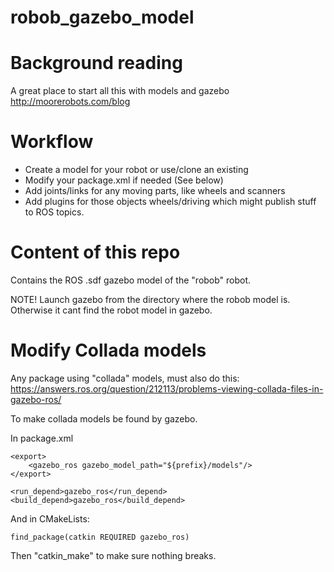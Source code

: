 # robob_gazebo_model

# Background reading
A great place to start all this with models and gazebo
 http://moorerobots.com/blog

# Workflow
* Create a model for your robot or use/clone an existing
* Modify your package.xml if needed (See below)
* Add joints/links for any moving parts, like wheels and scanners
* Add plugins for those objects wheels/driving which might publish stuff to ROS topics.

# Content of this repo
Contains the ROS .sdf gazebo model of the "robob" robot.

NOTE! Launch gazebo from the directory where the robob model is. Otherwise it cant find the robot model in gazebo.

# Modify Collada models 
Any package using "collada" models, must also do this: https://answers.ros.org/question/212113/problems-viewing-collada-files-in-gazebo-ros/

To make collada models be found by gazebo.

In package.xml

```
<export>
    <gazebo_ros gazebo_model_path="${prefix}/models"/> 
</export>
  
<run_depend>gazebo_ros</run_depend>
<build_depend>gazebo_ros</build_depend>
 ```

And in CMakeLists:
```
find_package(catkin REQUIRED gazebo_ros)
```

Then "catkin_make" to make sure nothing breaks.

